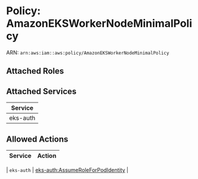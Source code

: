 # Policy: AmazonEKSWorkerNodeMinimalPolicy

ARN: `arn:aws:iam::aws:policy/AmazonEKSWorkerNodeMinimalPolicy`

## Attached Roles

## Attached Services

| Service |
|---------|
| eks-auth |

## Allowed Actions

| Service | Action |
|:-------:|--------|

| `eks-auth` | [eks-auth:AssumeRoleForPodIdentity](../actions.md#eks-auth:assumeroleforpodidentity) |
